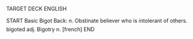 TARGET DECK
ENGLISH

START
Basic
Bigot
Back: n. Obstinate believer who is intolerant of others.  bigoted adj. Bigotry n. [french]
END

